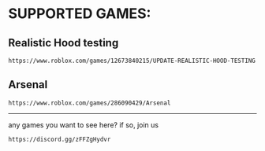 # SUPPORTED GAMES:

## Realistic Hood testing
```
https://www.roblox.com/games/12673840215/UPDATE-REALISTIC-HOOD-TESTING
```
## Arsenal
```
https://www.roblox.com/games/286090429/Arsenal
```




------
any games you want to see here? if so, join us
```
https://discord.gg/zFFZgHydvr
```
